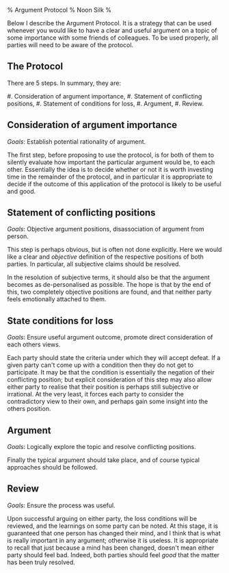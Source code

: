 % Argument Protocol
% Noon Silk
% 

<!--
    compile: pandoc ap.md -o ap.pdf
    -->

Below I describe the Argument Protocol. It is a strategy that can be used whenever
you would like to have a clear and useful argument on a topic of some importance with
some friends of colleagues. To be used properly, all parties will need to be aware of
the protocol.

The Protocol
--

There are 5 steps. In summary, they are:

 #. Consideration of argument importance,
 #. Statement of conflicting positions,
 #. Statement of conditions for loss,
 #. Argument,
 #. Review.


Consideration of argument importance
--

*Goals*: Establish potential rationality of argument.

The first step, before proposing to use the protocol, is for both of them to silently
evaluate how important the particular argument would be, to each other. Essentially
the idea is to decide whether or not it is worth investing time in the remainder of
the protocol, and in particular it is appropriate to decide if the outcome of this
application of the protocol is likely to be useful and good.


Statement of conflicting positions
--

*Goals*: Objective argument positions, disassociation of argument from person.

This step is perhaps obvious, but is often not done explicitly. Here we would like
a clear and *objective* definition of the respective positions of both parties. In
particular, all subjective claims should be resolved.

In the resolution of subjective terms, it should also be that the argument becomes as
de-personalised as possible. The hope is that by the end of this, two completely
objective positions are found, and that neither party feels emotionally attached to
them.


State conditions for loss
--

*Goals*: Ensure useful argument outcome, promote direct consideration of each others
views.

Each party should state the criteria under which they will accept defeat. If a given
party can't come up with a condition then they do not get to participate. It may be
that the condition is essentially the negation of their conflicting position; but
explicit consideration of this step may also allow either party to realise that their
position is perhaps still subjective or irrational. At the very least, it forces each
party to consider the contradictory view to their own, and perhaps gain some insight
into the others position.


Argument
--

*Goals*: Logically explore the topic and resolve conflicting positions.

Finally the typical argument should take place, and of course typical approaches
should be followed.


Review
--

*Goals*: Ensure the process was useful.

Upon successful arguing on either party, the loss conditions will be reviewed, and
the learnings on some party can be noted. At this stage, it is guaranteed that one
person has changed their mind, and I think that is what is really important in any
argument; otherwise it is useless. It is appropriate to recall that just because
a mind has been changed, doesn't mean either party should feel bad. Indeed, both
parties should feel *good* that the matter has been truly resolved.
